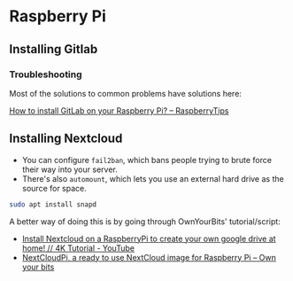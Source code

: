 # Raspberry Pi

## Installing Gitlab

### Troubleshooting

Most of the solutions to common problems have solutions here:

[How to install GitLab on your Raspberry Pi? – RaspberryTips](https://raspberrytips.com/gitlab-installation-raspberry-pi/)

## Installing Nextcloud

- You can configure `fail2ban`, which bans people trying to brute force their way into your server.
- There's also `automount`, which lets you use an external hard drive as the source for space.

```sh
sudo apt install snapd
```

A better way of doing this is by going through OwnYourBits' tutorial/script:

- [Install Nextcloud on a RaspberryPi to create your own google drive at home! // 4K Tutorial - YouTube](https://www.youtube.com/watch?v=5aGKWkGTmAw)
- [NextCloudPi, a ready to use NextCloud image for Raspberry Pi – Own your bits](https://ownyourbits.com/2017/02/13/nextcloud-ready-raspberry-pi-image/)
